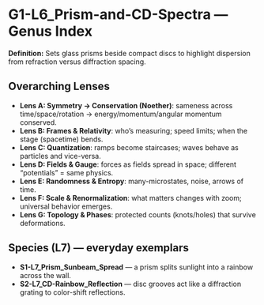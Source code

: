 # G1-L6_Prism-and-CD-Spectra — Genus Index
**Definition:** Sets glass prisms beside compact discs to highlight dispersion from refraction versus diffraction spacing.

## Overarching Lenses

- **Lens A: Symmetry -> Conservation (Noether)**: sameness across time/space/rotation → energy/momentum/angular momentum conserved.
- **Lens B: Frames & Relativity**: who’s measuring; speed limits; when the stage (spacetime) bends.
- **Lens C: Quantization**: ramps become staircases; waves behave as particles and vice-versa.
- **Lens D: Fields & Gauge**: forces as fields spread in space; different “potentials” = same physics.
- **Lens E: Randomness & Entropy**: many-microstates, noise, arrows of time.
- **Lens F: Scale & Renormalization**: what matters changes with zoom; universal behavior emerges.
- **Lens G: Topology & Phases**: protected counts (knots/holes) that survive deformations.

## Species (L7) — everyday exemplars
- **S1-L7_Prism_Sunbeam_Spread** — a prism splits sunlight into a rainbow across the wall.
- **S2-L7_CD-Rainbow_Reflection** — disc grooves act like a diffraction grating to color-shift reflections.
